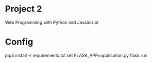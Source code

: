 # Project 2

Web Programming with Python and JavaScript

# Config

pip3 install -r requirements.txt
set FLASK_APP=application.py
flask run
